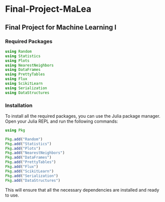 # Final-Project-MaLea
## Final Project for Machine Learning I

### Required Packages

```julia
using Random 
using Statistics
using Plots
using NearestNeighbors
using DataFrames
using PrettyTables
using Flux
using ScikitLearn
using Serialization
using DataStructures
```

### Installation

To install all the required packages, you can use the Julia package manager. Open your Julia REPL and run the following commands:

```julia
using Pkg

Pkg.add("Random")
Pkg.add("Statistics")
Pkg.add("Plots")
Pkg.add("NearestNeighbors")
Pkg.add("DataFrames")
Pkg.add("PrettyTables")
Pkg.add("Flux")
Pkg.add("ScikitLearn")
Pkg.add("Serialization")
Pkg.add("DataStructures")
```

This will ensure that all the necessary dependencies are installed and ready to use.